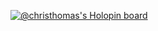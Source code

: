 [![@christhomas's Holopin board](https://holopin.io/api/user/board?user=christhomas)](https://holopin.io/@christhomas)
